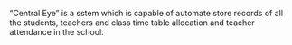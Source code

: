  “Central Eye” is a sstem which is capable of automate store records of all the students, teachers and class time table allocation and teacher attendance in the school.
